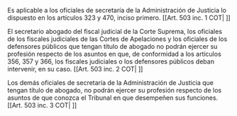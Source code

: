 Es aplicable a los oficiales de secretaría de la Administración de Justicia lo dispuesto en los artículos 323 y 470, inciso primero. [[Art. 503 inc. 1 COT| ]]

El secretario abogado del fiscal judicial de la Corte Suprema, los oficiales de los fiscales judiciales de las Cortes de Apelaciones y los oficiales de los defensores públicos que tengan título de abogado no podrán ejercer su profesión respecto de los asuntos en que, de conformidad a los artículos 356, 357 y 366, los fiscales judiciales o los defensores públicos deban intervenir, en su caso. [[Art. 503 inc. 2 COT| ]]

Los demás oficiales de secretaría de la Administración de Justicia que tengan título de abogado, no podrán ejercer su profesión respecto de los asuntos de que conozca el Tribunal en que desempeñen sus funciones. [[Art. 503 inc. 3 COT| ]]